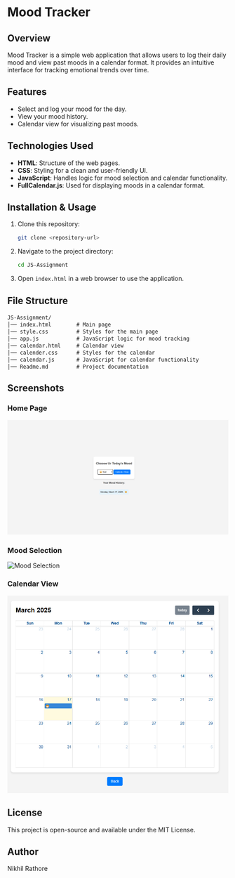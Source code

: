 # Mood Tracker

## Overview
Mood Tracker is a simple web application that allows users to log their daily mood and view past moods in a calendar format. It provides an intuitive interface for tracking emotional trends over time.

## Features

- Select and log your mood for the day.
- View your mood history.
- Calendar view for visualizing past moods.

## Technologies Used

- **HTML**: Structure of the web pages.
- **CSS**: Styling for a clean and user-friendly UI.
- **JavaScript**: Handles logic for mood selection and calendar functionality.
- **FullCalendar.js**: Used for displaying moods in a calendar format.

## Installation & Usage

1. Clone this repository:
   ```sh
   git clone <repository-url>
   ```
2. Navigate to the project directory:
   ```sh
   cd JS-Assignment
   ```
3. Open `index.html` in a web browser to use the application.

## File Structure

```
JS-Assignment/
│── index.html        # Main page
│── style.css         # Styles for the main page
│── app.js            # JavaScript logic for mood tracking
│── calendar.html     # Calendar view
│── calender.css      # Styles for the calendar
│── calendar.js       # JavaScript for calendar functionality
│── Readme.md         # Project documentation
```

## Screenshots

### Home Page
![Home Page](screenshots/home.png)

### Mood Selection
![Mood Selection](screenshots/mood-selection.png)

### Calendar View
![Calendar View](screenshots/calendar-view.png)

## License

This project is open-source and available under the MIT License.

## Author

Nikhil Rathore

